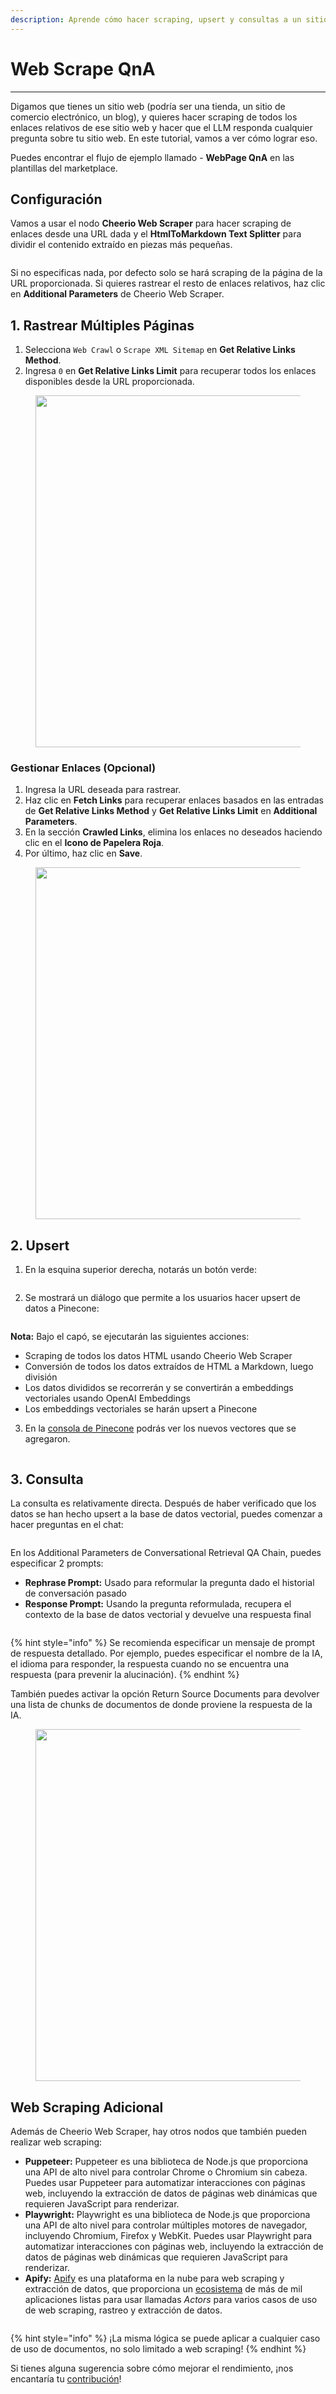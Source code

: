 ```yaml
---
description: Aprende cómo hacer scraping, upsert y consultas a un sitio web
---
```


# Web Scrape QnA

***

Digamos que tienes un sitio web (podría ser una tienda, un sitio de comercio electrónico, un blog), y quieres hacer scraping de todos los enlaces relativos de ese sitio web y hacer que el LLM responda cualquier pregunta sobre tu sitio web. En este tutorial, vamos a ver cómo lograr eso.

Puedes encontrar el flujo de ejemplo llamado - **WebPage QnA** en las plantillas del marketplace.

## Configuración

Vamos a usar el nodo **Cheerio Web Scraper** para hacer scraping de enlaces desde una URL dada y el **HtmlToMarkdown Text Splitter** para dividir el contenido extraído en piezas más pequeñas.

<figure><img src="../../.gitbook/assets/image (86).png" alt=""><figcaption></figcaption></figure>

Si no especificas nada, por defecto solo se hará scraping de la página de la URL proporcionada. Si quieres rastrear el resto de enlaces relativos, haz clic en **Additional Parameters** de Cheerio Web Scraper.

## 1. Rastrear Múltiples Páginas

1. Selecciona `Web Crawl` o `Scrape XML Sitemap` en **Get Relative Links Method**.
2. Ingresa `0` en **Get Relative Links Limit** para recuperar todos los enlaces disponibles desde la URL proporcionada.

<figure><img src="../../.gitbook/assets/image (87).png" alt="" width="563"><figcaption></figcaption></figure>

### Gestionar Enlaces (Opcional)

1. Ingresa la URL deseada para rastrear.
2. Haz clic en **Fetch Links** para recuperar enlaces basados en las entradas de **Get Relative Links Method** y **Get Relative Links Limit** en **Additional Parameters**.
3. En la sección **Crawled Links**, elimina los enlaces no deseados haciendo clic en el **Icono de Papelera Roja**.
4. Por último, haz clic en **Save**.

<figure><img src="../../.gitbook/assets/image (88).png" alt="" width="563"><figcaption></figcaption></figure>

## 2. Upsert

1. En la esquina superior derecha, notarás un botón verde:

<figure><img src="../../.gitbook/assets/Untitled (2).png" alt=""><figcaption></figcaption></figure>

2. Se mostrará un diálogo que permite a los usuarios hacer upsert de datos a Pinecone:

<figure><img src="../../.gitbook/assets/image (2) (1) (1) (1) (1) (1) (1) (1) (1) (1) (1) (2).png" alt=""><figcaption></figcaption></figure>

**Nota:** Bajo el capó, se ejecutarán las siguientes acciones:

* Scraping de todos los datos HTML usando Cheerio Web Scraper
* Conversión de todos los datos extraídos de HTML a Markdown, luego división
* Los datos divididos se recorrerán y se convertirán a embeddings vectoriales usando OpenAI Embeddings
* Los embeddings vectoriales se harán upsert a Pinecone

3. En la [consola de Pinecone](https://app.pinecone.io) podrás ver los nuevos vectores que se agregaron.

<figure><img src="../../.gitbook/assets/web-scrape-pinecone.png" alt=""><figcaption></figcaption></figure>

## 3. Consulta

La consulta es relativamente directa. Después de haber verificado que los datos se han hecho upsert a la base de datos vectorial, puedes comenzar a hacer preguntas en el chat:

<figure><img src="../../.gitbook/assets/image (4) (1) (1) (1) (1) (1) (1) (1) (1) (1) (2).png" alt=""><figcaption></figcaption></figure>

En los Additional Parameters de Conversational Retrieval QA Chain, puedes especificar 2 prompts:

* **Rephrase Prompt:** Usado para reformular la pregunta dado el historial de conversación pasado
* **Response Prompt:** Usando la pregunta reformulada, recupera el contexto de la base de datos vectorial y devuelve una respuesta final

<figure><img src="../../.gitbook/assets/image (91).png" alt=""><figcaption></figcaption></figure>

{% hint style="info" %}
Se recomienda especificar un mensaje de prompt de respuesta detallado. Por ejemplo, puedes especificar el nombre de la IA, el idioma para responder, la respuesta cuando no se encuentra una respuesta (para prevenir la alucinación).
{% endhint %}

También puedes activar la opción Return Source Documents para devolver una lista de chunks de documentos de donde proviene la respuesta de la IA.

<figure><img src="../../.gitbook/assets/Untitled (1) (1) (1) (1).png" alt="" width="563"><figcaption></figcaption></figure>

## Web Scraping Adicional

Además de Cheerio Web Scraper, hay otros nodos que también pueden realizar web scraping:

* **Puppeteer:** Puppeteer es una biblioteca de Node.js que proporciona una API de alto nivel para controlar Chrome o Chromium sin cabeza. Puedes usar Puppeteer para automatizar interacciones con páginas web, incluyendo la extracción de datos de páginas web dinámicas que requieren JavaScript para renderizar.
* **Playwright:** Playwright es una biblioteca de Node.js que proporciona una API de alto nivel para controlar múltiples motores de navegador, incluyendo Chromium, Firefox y WebKit. Puedes usar Playwright para automatizar interacciones con páginas web, incluyendo la extracción de datos de páginas web dinámicas que requieren JavaScript para renderizar.
* **Apify:** [Apify](https://apify.com/) es una plataforma en la nube para web scraping y extracción de datos, que proporciona un [ecosistema](https://apify.com/store) de más de mil aplicaciones listas para usar llamadas _Actors_ para varios casos de uso de web scraping, rastreo y extracción de datos.

<figure><img src="../../.gitbook/assets/image (92).png" alt=""><figcaption></figcaption></figure>

{% hint style="info" %}
¡La misma lógica se puede aplicar a cualquier caso de uso de documentos, no solo limitado a web scraping!
{% endhint %}

Si tienes alguna sugerencia sobre cómo mejorar el rendimiento, ¡nos encantaría tu [contribución](../../contributing/)!
